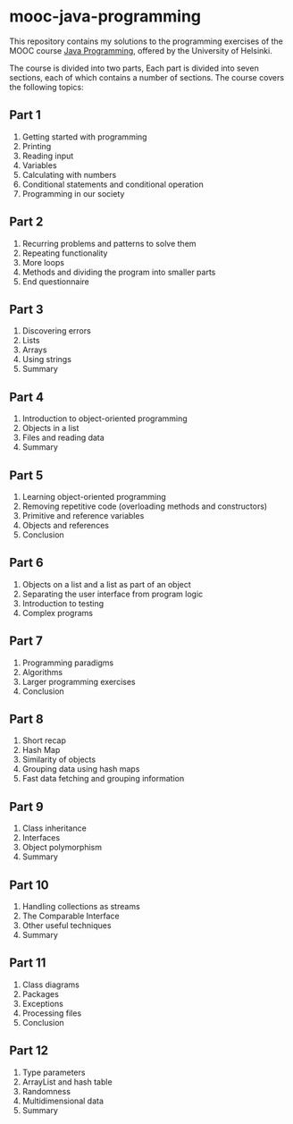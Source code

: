 # mooc-java-programming

This repository contains my solutions to the programming exercises of the MOOC course [Java Programming](https://java-programming.mooc.fi/), offered by the University of Helsinki.

The course is divided into two parts, Each part is divided into seven sections, each of which contains a number of sections. The course covers the following topics:

## Part 1

1. Getting started with programming
2. Printing
3. Reading input
4. Variables
5. Calculating with numbers
6. Conditional statements and conditional operation
7. Programming in our society

## Part 2

1. Recurring problems and patterns to solve them
2. Repeating functionality
3. More loops
4. Methods and dividing the program into smaller parts
5. End questionnaire

## Part 3

1. Discovering errors
2. Lists
3. Arrays
4. Using strings
5. Summary

## Part 4

1. Introduction to object-oriented programming
2. Objects in a list
3. Files and reading data
4. Summary

## Part 5

1. Learning object-oriented programming
2. Removing repetitive code (overloading methods and constructors)
3. Primitive and reference variables
4. Objects and references
5. Conclusion

## Part 6

1. Objects on a list and a list as part of an object
2. Separating the user interface from program logic
3. Introduction to testing
4. Complex programs

## Part 7

1. Programming paradigms
2. Algorithms
3. Larger programming exercises
4. Conclusion

## Part 8

1. Short recap
2. Hash Map
3. Similarity of objects
4. Grouping data using hash maps
5. Fast data fetching and grouping information

## Part 9

1. Class inheritance
2. Interfaces
3. Object polymorphism
4. Summary

## Part 10

1. Handling collections as streams
2. The Comparable Interface
3. Other useful techniques
4. Summary

## Part 11

1. Class diagrams
2. Packages
3. Exceptions
4. Processing files
5. Conclusion

## Part 12

1. Type parameters
2. ArrayList and hash table
3. Randomness
4. Multidimensional data
5. Summary
